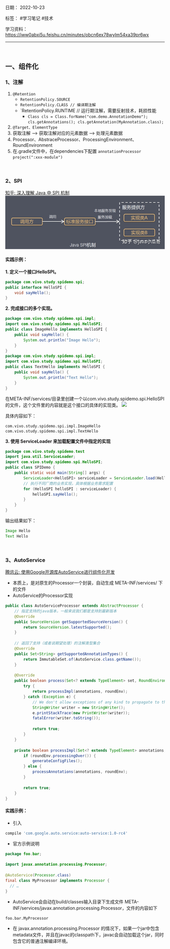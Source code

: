 日期： 2022-10-23

标签： #学习笔记 #技术

学习资料： https://iww0abxi5u.feishu.cn/minutes/obcn6ex78wylm54xa39pr6wx


---
<br>

## 一、组件化
### 1、注解
1. `@Retention`
	- `RetentionPolicy.SOURCE`
	- `RetentionPolicy.CLASS // 编译期注解`
	- `RetentionPolicy.RUNTIME // 运行期注解，需要反射技术，耗损性能
		- `Class cls = Class.forName("com.demo.AnnotationDemo"); cls.getAnnotations(); cls.getAnnotation(MyAnnotation.class);`
2. `@Target、ElementType`
3. 获取注解 --> 获取注解对应的元素数据 --> 处理元素数据
4. Processor、AbstraceProcessor、ProcessingEnvironment、RoundEnvironment
5. 在.gradle文件中，在dependencies下配置  `annotationProcessor project(":xxx-module")`
<br>


### 2、SPI
[知乎: 深入理解 Java 中 SPI 机制](https://zhuanlan.zhihu.com/p/84337883)
![650](../99附件/20221029_SPI.jpg)

#### 实践示例：
**1. 定义一个接口HelloSPI。**
```java
package com.vivo.study.spidemo.spi;
public interface HelloSPI {
    void sayHello();
}
```

**2. 完成接口的多个实现。**
```java
package com.vivo.study.spidemo.spi.impl;
import com.vivo.study.spidemo.spi.HelloSPI;
public class ImageHello implements HelloSPI {
    public void sayHello() {
        System.out.println("Image Hello");
    }
}
package com.vivo.study.spidemo.spi.impl;
import com.vivo.study.spidemo.spi.HelloSPI;
public class TextHello implements HelloSPI {
    public void sayHello() {
        System.out.println("Text Hello");
    }
}
```

在META-INF/services/目录里创建一个以com.vivo.study.spidemo.spi.HelloSPI的文件，这个文件里的内容就是这个接口的具体的实现类。
![](https://pic4.zhimg.com/80/v2-d6dea7b337e0c032b55731fa97183473_1440w.webp)

具体内容如下：
```text
com.vivo.study.spidemo.spi.impl.ImageHello
com.vivo.study.spidemo.spi.impl.TextHello
```

**3. 使用 ServiceLoader 来加载配置文件中指定的实现**
```java
package com.vivo.study.spidemo.test
import java.util.ServiceLoader;
import com.vivo.study.spidemo.spi.HelloSPI;
public class SPIDemo {
    public static void main(String[] args) {
        ServiceLoader<HelloSPI> serviceLoader = ServiceLoader.load(HelloSPI.class);
        // 执行不同厂商的业务实现，具体根据业务需求配置
        for (HelloSPI helloSPI : serviceLoader) {
            helloSPI.sayHello();
        }
    }
}
```

输出结果如下：
```java
Image Hello
Text Hello
```

<br>


### 3、AutoService
[腾讯云: 使用Google开源库AutoService进行组件化开发](https://cloud.tencent.com/developer/article/1415083)

- 本质上，是对原生的Processor一个封装，自动生成 META-INF/services/ 下的文件
- AutoService的Processor实现
```java
public class AutoServiceProcessor extends AbstractProcessor { 
	// 指定支持的java版本，一般来说我们都是支持到最新版本
	@Override 
	public SourceVersion getSupportedSourceVersion() { 
		return SourceVersion.latestSupported(); 
	} 
	
	// 返回了支持（或者说期望处理）的注解类型集合
	@Override 
	public Set<String> getSupportedAnnotationTypes() { 
		return ImmutableSet.of(AutoService.class.getName()); 
	} 
	
	@Override 
	public boolean process(Set<? extends TypeElement> set, RoundEnvironment roundEnvironment) { 
		try { 
			return processImpl(annotations, roundEnv); 
		} catch (Exception e) { 
			// We don't allow exceptions of any kind to propagate to the compiler 
			StringWriter writer = new StringWriter(); 
			e.printStackTrace(new PrintWriter(writer)); 
			fatalError(writer.toString()); 
			
			return true; 
		} 
	}

	private boolean processImpl(Set<? extends TypeElement> annotations, RoundEnvironment roundEnv) { 
		if (roundEnv.processingOver()) { 
			generateConfigFiles(); 
		} else { 
			processAnnotations(annotations, roundEnv); 
		} 
		
		return true; 
	}
}

```

#### 实践示例：
- 引入
```groovy
compile 'com.google.auto.service:auto-service:1.0-rc4'
```

- 官方示例说明
```java
package foo.bar;

import javax.annotation.processing.Processor;

@AutoService(Processor.class)
final class MyProcessor implements Processor {
  // …
}
```

- AutoService会自动在build/classes输入目录下生成文件 META-INF/services/javax.annotation.processing.Processor，文件的内容如下
```text
foo.bar.MyProcessor
```

- 在 javax.annotation.processing.Processor 的情况下，如果一个jar中包含metadata文件，并且在javac的classpath下，javac会自动加载这个jar，同时包含它的普通注解编译环境。